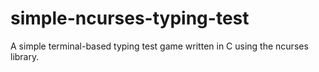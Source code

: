 # simple-ncurses-typing-test
A simple terminal-based typing test game written in C using the ncurses library.
